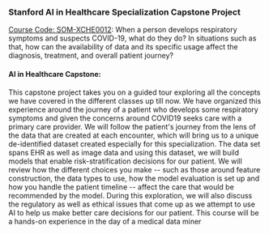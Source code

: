 ### Stanford AI in Healthcare Specialization Capstone Project
[Course Code: SOM-XCHE0012](https://online.stanford.edu/courses/som-xche0012-ai-healthcare-capstone):
When a person develops respiratory symptoms and suspects COVID-19, what do they do? In situations such as that, how can the availability of data and its specific usage affect the diagnosis, treatment, and overall patient journey? 
#### AI in Healthcare Capstone:
This capstone project takes you on a guided tour exploring all the concepts we have covered in the different classes up till now. 
We have organized this experience around the journey of a patient who develops some respiratory symptoms and given the concerns around COVID19 seeks care with a primary care provider. We will follow the patient's journey from the lens of the data that are created at each encounter, which will bring us to a unique de-identified dataset created especially for this specialization. 
The data set spans EHR as well as image data and using this dataset, we will build models that enable risk-stratification decisions for our patient. We will review how the different choices you make -- such as those around feature construction, the data types to use, how the model evaluation is set up and how you handle the patient timeline -- affect the care that would be recommended by the model. 
During this exploration, we will also discuss the regulatory as well as ethical issues that come up as we attempt to use AI to help us make better care decisions for our patient. This course will be a hands-on experience in the day of a medical data miner

